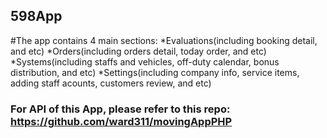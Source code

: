 ## 598App

#The app contains 4 main sections: 
*Evaluations(including booking detail, and etc)
*Orders(including orders detail, today order, and etc)
*Systems(including staffs and vehicles, off-duty calendar, bonus distribution, and etc)
*Settings(including company info, service items, adding staff acounts, customers review, and etc)
### For API of this App, please refer to this repo: https://github.com/ward311/movingAppPHP
